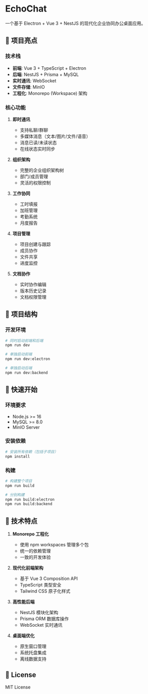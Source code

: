 # EchoChat

一个基于 Electron + Vue 3 + NestJS 的现代化企业协同办公桌面应用。

## 🌟 项目亮点

### 技术栈
- **前端**: Vue 3 + TypeScript + Electron
- **后端**: NestJS + Prisma + MySQL
- **实时通讯**: WebSocket
- **文件存储**: MinIO
- **工程化**: Monorepo (Workspace) 架构

### 核心功能
1. **即时通讯**
   - 支持私聊/群聊
   - 多媒体消息（文本/图片/文件/语音）
   - 消息已读/未读状态
   - 在线状态实时同步

2. **组织架构**
   - 完整的企业组织架构树
   - 部门/成员管理
   - 灵活的权限控制

3. **工作协同**
   - 工时填报
   - 加班管理
   - 考勤系统
   - 月度报告

4. **项目管理**
   - 项目创建与跟踪
   - 成员协作
   - 文件共享
   - 进度监控

5. **文档协作**
   - 实时协作编辑
   - 版本历史记录
   - 文档权限管理

## 📁 项目结构

### 开发环境

```bash
# 同时启动前端和后端
npm run dev

# 单独启动前端
npm run dev:electron

# 单独启动后端
npm run dev:backend
```

## 🚀 快速开始

### 环境要求

- Node.js >= 16
- MySQL >= 8.0
- MinIO Server

### 安装依赖

```bash
# 安装所有依赖（包括子项目）
npm install
```

### 构建

```bash
# 构建整个项目
npm run build

# 分别构建
npm run build:electron
npm run build:backend
```

## 🎯 技术特点

1. **Monorepo 工程化**
   - 使用 npm workspaces 管理多个包
   - 统一的依赖管理
   - 一致的开发体验

2. **现代化前端架构**
   - 基于 Vue 3 Composition API
   - TypeScript 类型安全
   - Tailwind CSS 原子化样式

3. **高性能后端**
   - NestJS 模块化架构
   - Prisma ORM 数据库操作
   - WebSocket 实时通讯

4. **桌面端优化**
   - 原生窗口管理
   - 系统托盘集成
   - 离线数据支持

## 📄 License

MIT License

